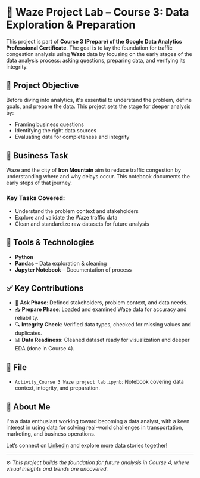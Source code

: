 # 📍 Waze Project Lab – Course 3: Data Exploration & Preparation

This project is part of **Course 3 (Prepare) of the Google Data Analytics Professional Certificate**. The goal is to lay the foundation for traffic congestion analysis using **Waze** data by focusing on the early stages of the data analysis process: asking questions, preparing data, and verifying its integrity.

## 📌 Project Objective

Before diving into analytics, it's essential to understand the problem, define goals, and prepare the data. This project sets the stage for deeper analysis by:
- Framing business questions
- Identifying the right data sources
- Evaluating data for completeness and integrity

## 💼 Business Task

Waze and the city of **Iron Mountain** aim to reduce traffic congestion by understanding where and why delays occur. This notebook documents the early steps of that journey.

### Key Tasks Covered:
- Understand the problem context and stakeholders
- Explore and validate the Waze traffic data
- Clean and standardize raw datasets for future analysis

## 🧰 Tools & Technologies

- **Python**
- **Pandas** – Data exploration & cleaning
- **Jupyter Notebook** – Documentation of process

## ✅ Key Contributions

- 🧠 **Ask Phase**: Defined stakeholders, problem context, and data needs.
- 📥 **Prepare Phase**: Loaded and examined Waze data for accuracy and reliability.
- 🔍 **Integrity Check**: Verified data types, checked for missing values and duplicates.
- 📊 **Data Readiness**: Cleaned dataset ready for visualization and deeper EDA (done in Course 4).

## 📁 File

- `Activity_Course 3 Waze project lab.ipynb`: Notebook covering data context, integrity, and preparation.

## 👤 About Me

I'm a data enthusiast working toward becoming a data analyst, with a keen interest in using data for solving real-world challenges in transportation, marketing, and business operations.

Let’s connect on [LinkedIn](https://www.linkedin.com/sahhilverma2610) and explore more data stories together!

---

⚙️ *This project builds the foundation for future analysis in Course 4, where visual insights and trends are uncovered.*
